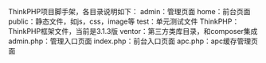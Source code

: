 ThinkPHP项目脚手架，各目录说明如下：
admin：管理页面
home：前台页面
public：静态文件，如js，css，image等
test：单元测试文件
ThinkPHP：ThinkPHP框架文件，当前是3.1.3版
ventor：第三方类库目录，和composer集成
admin.php：管理入口页面
index.php：前台入口页面
apc.php：apc缓存管理页面